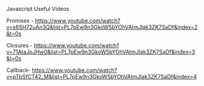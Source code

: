 Javascript Useful Videos 

Promises - https://www.youtube.com/watch?v=s6SH72uAn3Q&list=PL7pEw9n3GkoW5bYOhVAtmJlak3ZK7SaDf&index=2&t=0s

Closures - https://www.youtube.com/watch?v=71AtaJpJHw0&list=PL7pEw9n3GkoW5bYOhVAtmJlak3ZK7SaDf&index=3&t=0s

Callback- https://www.youtube.com/watch?v=pTbSfCT42_M&list=PL7pEw9n3GkoW5bYOhVAtmJlak3ZK7SaDf&index=4
